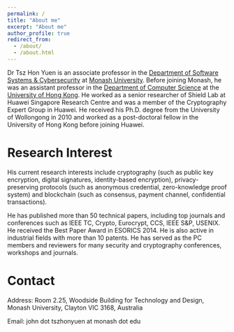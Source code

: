 ```yaml
---
permalink: /
title: "About me"
excerpt: "About me"
author_profile: true
redirect_from: 
  - /about/
  - /about.html
---
```


Dr Tsz Hon Yuen is an associate professor in the [Department of Software Systems & Cybersecurity](https://www.monash.edu/it/ssc) at [Monash University](https://www.monash.edu/). Before joining Monash, he was an assistant professor in the [Department of Computer Science](https://www.cs.hku.hk/) at the [University of Hong Kong](https://www.hku.hk/). He worked as a senior researcher of Shield Lab at Huawei Singapore Research Centre and was a member of the Cryptography Expert Group in Huawei. He received his Ph.D. degree from the University of Wollongong in 2010 and worked as a post-doctoral fellow in the University of Hong Kong before joining Huawei. 

Research Interest
======
His current research interests include cryptography (such as public key encryption, digital signatures, identity-based encryption), privacy-preserving protocols (such as anonymous credential, zero-knowledge proof system) and blockchain (such as consensus, payment channel, confidential transactions). 

He has published more than 50 technical papers, including top journals and conferences such as IEEE TC, Crypto, Eurocrypt, CCS, IEEE S&P, USENIX. He received the Best Paper Award in ESORICS 2014. He is also active in industrial fields with more than 10 patents. He has served as the PC members and reviewers for many security and cryptography conferences, workshops and journals.

Contact
=====
Address: Room 2.25, Woodside Building for Technology and Design, Monash University, Clayton VIC 3168, Australia

Email: john dot tszhonyuen at monash dot edu
